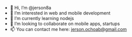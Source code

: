 - 👋 Hi, I’m @jerson8a
- 👀 I’m interested in web and mobile development
- 🌱 I’m currently learning nodejs
- 💞️ I’m looking to collaborate on mobile apps, startups
- 📫 You can contact me here: jerson.ochoab@gmail.com
